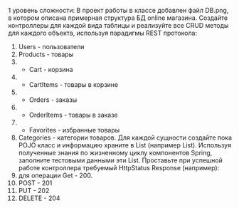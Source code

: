 1 уровень сложности: В проект работы в классе добавлен файл DB.png, в котором описана примерная структура БД online магазина.
Создайте контроллеры для каждой вида таблицы и реализуйте все CRUD методы для каждого объекта,
используя парадигмы REST протокола:
1) Users - пользователи
2) Products - товары
3) * Cart - корзина
4) * CartItems - товары в корзине
5) * Orders - заказы
6) * OrderItems - товары в заказе
7) * Favorites - избранные товары
8) Categories - категории товаров.
   Для каждой сущности создайте пока POJO класс и информацию храните в List (например List).
   Используя полученные знания по жизненному циклу компонентов Spring, заполните
   тестовыми данными эти List.
   Проставьте при успешной работе контроллера требуемый HttpStatus Response (например):
1) для операции Get - 200.
2) POST - 201
3) PUT - 202
4) DELETE - 204
